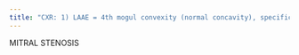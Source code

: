 ```yaml
---
title: "CXR: 1) LAAE = 4th mogul convexity (normal concavity), specific for sequela of RHD 2) LAE (see double density &gt; look for LAAE &amp; also ask for lateral) 3) normal heart size 4) enlarged pulmonary arteries 5) cephalization 6) Ca+ MV leaflet 7) LA Ca+ if severe (ass w/ Afib &amp; thrombusus &amp; CHF), PA can also Ca+  ECHO: 1) abnormal septal motion 2) slow LV filling 3) thick valves w/ reduced leaflet openings Sx: dyspnea, CHF (not w/ MR) Cz: 1) MC rheumatic heart disease 2) atrial myxoma 3) thrombus 4) severe degenerative annular calcification"
---
```

MITRAL STENOSIS

